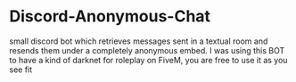 # Discord-Anonymous-Chat
small discord bot which retrieves messages sent in a textual room and resends them under a completely anonymous embed. I was using this BOT to have a kind of darknet for roleplay on FiveM, you are free to use it as you see fit
